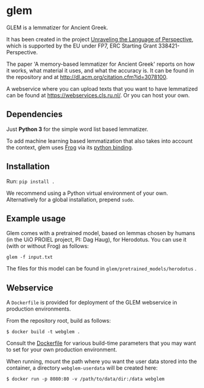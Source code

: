 # glem

GLEM is a lemmatizer for Ancient Greek.

It has been created in the project [Unraveling the Language of Perspective](http://ncs.ruhosting.nl/perspective/), which is supported by the EU under FP7, ERC Starting Grant 338421-Perspective.

The paper 'A memory-based lemmatizer for Ancient Greek' reports on how it works, what material it uses, and what the accuracy is. It can be found in the repository and at http://dl.acm.org/citation.cfm?id=3078100.

A webservice where you can upload texts that you want to have lemmatized can be found at https://webservices.cls.ru.nl/. Or you can host your own.

## Dependencies

Just **Python 3** for the simple word list based lemmatizer.

To add machine learning based lemmatization that also takes into account the context, glem uses [Frog](https://languagemachines.github.io/frog/) via its [python binding](https://github.com/proycon/python-frog).

## Installation

Run: ``pip install .``

We recommend using a Python virtual environment of your own. Alternatively for a global installation,
prepend ``sudo``.


## Example usage

Glem comes with a pretrained model, based on lemmas chosen by humans (in the UiO PROIEL project, PI: Dag Haug), for Herodotus. You can use it (with or without Frog) as follows:

```
glem -f input.txt
```

The files for this model can be found in ``glem/pretrained_models/herodotus`` .

## Webservice

A ``Dockerfile`` is provided for deployment of the GLEM webservice in production environments.

From the repository root, build as follows:

``
$ docker build -t webglem .
``

Consult the [Dockerfile](Dockerfile) for various build-time parameters that you may want to set for your own production environment.

When running, mount the path where you want the user data stored into the container, a directory `webglem-userdata` will be created here:

``
$ docker run -p 8080:80 -v /path/to/data/dir:/data webglem
``
